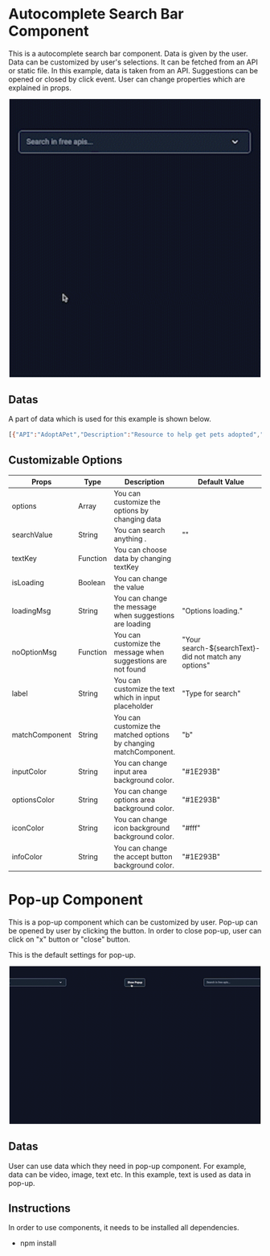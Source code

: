 # Autocomplete Search Bar Component

This is a autocomplete search bar component. Data is given by the user.
Data can be customized by user's selections. It can be fetched from an API or static file. In this example, data is taken from an API.
Suggestions can be opened or closed by click event. 
User can change properties which are explained in props.

<p align="center" >
  <img src="./public/Autocomplete.gif" alt="animated" width="500"/>
</p>

## Datas

A part of data which is used for this example is shown below.


```bash
[{"API":"AdoptAPet","Description":"Resource to help get pets adopted","Auth":"apiKey","HTTPS":true,"Cors":"yes","Link":"https://www.adoptapet.com/public/apis/pet_list.html","Category":"Animals"},{"API":"Axolotl","Description":"Collection of axolotl pictures and facts","Auth":"","HTTPS":true,"Cors":"no","Link":"https://theaxolotlapi.netlify.app/","Category":"Animals"},{"API":"Cat Facts","Description":"Daily cat facts","Auth":"","HTTPS":true,"Cors":"no","Link":"https://alexwohlbruck.github.io/cat-facts/","Category":"Animals"},{"API":"Cataas","Description":"Cat as a service (cats pictures and gifs)","Auth":"","HTTPS":true,"Cors":"no","Link":"https://cataas.com/","Category":"Animals"},{"API":"Cats","Description":"Pictures of cats from Tumblr","Auth":"apiKey","HTTPS":true,"Cors":"no","Link":"https://docs.thecatapi.com/","Category":"Animals"},{"API":"Dog Facts","Description":"Random dog facts","Auth":"","HTTPS":true,"Cors":"yes","Link":"https://dukengn.github.io/Dog-facts-API/","Category":"Animals"},{"API":"Dog Facts","Description":"Random facts of Dogs","Auth":"","HTTPS":true,"Cors":"yes","Link":"https://kinduff.github.io/dog-api/","Category":"Animals"},{"API":"Dogs","Description":"Based on the Stanford Dogs Dataset","Auth":"","HTTPS":true,"Cors":"yes","Link":"https://dog.ceo/dog-api/","Category":"Animals"}]
```
## Customizable Options

| Props                  | Type    | Description                                            | Default Value                                          |
|------------------------|---------|--------------------------------------------------------|--------------------------------------------------------|
| options                | Array   | You can customize the options by changing data     |                                                         |
| searchValue            | String  | You can search anything .   | ""                                                     |
| textKey                | Function| You can choose data by changing textKey                    |                                                        |
| isLoading              | Boolean | You can change the value                |                                                        |
| loadingMsg             | String  | You can change the message when suggestions are loading                | "Options loading."                                     |
| noOptionMsg            | Function| You can customize the message when suggestions are not found          | "Your search-${searchText}- did not match any options" |
| label                  | String  | You can customize the text which in input placeholder              | "Type for search"                                      |
| matchComponent         | String  | You can customize the matched options by changing matchComponent.        | "b"                                                   |
| inputColor             | String  | You can change input area background color.            | "#1E293B"                                              |
| optionsColor           | String  | You can change options area background color.              | "#1E293B"                                              |
| iconColor              | String  | You can change icon background background color.       | "#fff"                                                 |
| infoColor              | String  | You can change the accept button background color.  | "#1E293B"                                              |

# Pop-up Component

This is a pop-up component which can be customized by user. Pop-up can be opened by user by clicking the button. In order to close pop-up, user can
click on "x" button or "close" button.

This is the default settings for pop-up.
<p align="center" >
  <img src="./public/Pop-up.gif" alt="animated" width="500"/>
</p>

## Datas
User can use data which they need in pop-up component. For example, data can be video, image, text etc. 
In this example, text is used as data in pop-up.


## Instructions
In order to use components, it needs to be installed all dependencies.
 
-  npm install
